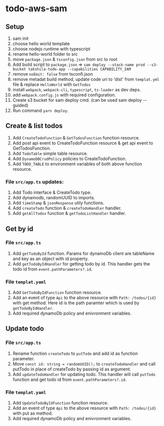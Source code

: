# todo-aws-sam

## Setup

1. sam init
2. choose hello world template
3. choose nodejs runtime with typescript
4. rename hello-world folder to src
5. move `package.json` & `tsconfig.json` from src to root
6. Add build script to `package.json` => `sam deploy --stack-name prod --s3-bucket takshila-todo-app --capabilities CAPABILITY_IAM`
7. remove  `noEmit: false` from tsconfi.json 
8. remove metadat build method, update code uri to 'dist' from `templat.yml` file & replace `HelloWorld` with `GetTodos`
9. install `webpack`, `webpack-cli`, `typescript`, `ts-loader` as dev deps.
10. add `webpack.config.js` with required configuration.
11. Create s3 bucket for sam deploy cmd. (can be used sam deploy --guided)
12. Run command `yarn deploy`. 

## Create & list todos

1. Add `CreateTodoFunction` & `GetTodosFunction` function resource.
2. Add post api event to CreateTodoFunction resource & get api event to GetTodosFunction.
3. Add `TodoTable` simple table resource.
4. Add `DynamoDBCrudPolicy` policies to CreateTodoFunction.
5. Add `TODO_TABLE` to environment variables of both above function resource.

### File `src/app.ts` updates:

1. Add Todo interface & CreateTodo type.
2. Add dynamodb, randomUUID to imports.
3. Add `timeStamp` & `jsonResponse` utily functions.
4. Add `createTodo` function & `createTodoHandler` handler.
5. Add `getAllTodos` function & `getTodoListHandler` handler.

## Get by id

### File `src/app.ts`

1. Add `getTodoById` function. Params for dynamoDb client are tableName and key as an object with id property.
2. Add `getTodoByIdHandler` for getting todo by id. This handler gets the todo id from `event.pathParameters?.id`.

### File `templat.yaml`

1. Add `GetTodoByIdFunction` function resource.
2. Add an event of type `Api` to the above resource with `Path: /todos/{id}` with get method. Here id is the path paramter which is used by `getTodoByIdHandler`.
3. Add required dynamoDb policy and enivronment variables.

## Update todo

### File `src/app.ts`

1. Rename function `createTodo` to `putTodo` and add id as function parameter.
2. Move `const id: string = randomUUID();` to `createTodoHandler` and call putTodo in place of createTodo by passing id as argument.
3. Add `updateTodoHandler` for updating todo. This handler will call `putTodo` function and get todo id from `event.pathParameters?.id`.

### File `templat.yaml`

1. Add `UpdateTodoByIdFunction` function resource.
2. Add an event of type `Api` to the above resource with `Path: /todos/{id}` with put as method.
3. Add required dynamoDb policy and enivronment variables.